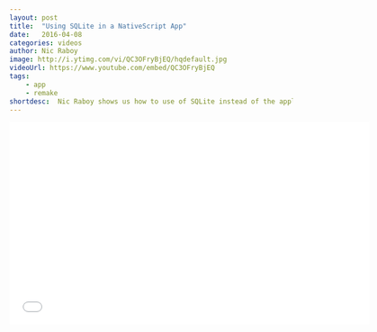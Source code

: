 ```yaml
---
layout: post
title:  "Using SQLite in a NativeScript App"
date:   2016-04-08
categories: videos
author: Nic Raboy
image: http://i.ytimg.com/vi/QC3OFryBjEQ/hqdefault.jpg
videoUrl: https://www.youtube.com/embed/QC3OFryBjEQ
tags: 
    - app
    - remake   
shortdesc: 	Nic Raboy shows us how to use of SQLite instead of the application settings module.
---
```

<iframe width="640" height="360" src="{{ page.videoUrl }}" frameborder="0" allowfullscreen></iframe>